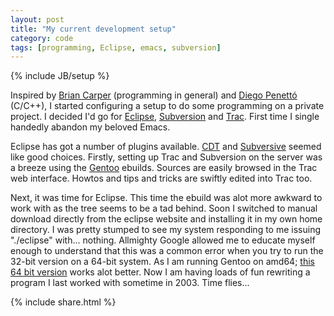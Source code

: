 ```yaml
---
layout: post
title: "My current development setup"
category: code
tags: [programming, Eclipse, emacs, subversion]
---
```

{% include JB/setup %}

Inspired by [Brian Carper](http://www.briancarper.net) (programming in general) and
[Diego Penettó](http://farragut.flameeyes.is-a-geek.org) (C/C++), I started configuring a setup to do some programming on a private
project. I decided I'd go for [Eclipse](http://www.eclipse.org), [Subversion](http://subversion.tigris.org/) and
[Trac](http://trac.edgewall.org/). First time I single handedly abandon my beloved Emacs.

Eclipse has got a number of plugins available. [CDT](http://www.eclipse.org/cdt/) and
[Subversive](http://www.eclipse.org/subversive/) seemed like good choices.  Firstly, setting up Trac and Subversion on the server
was a breeze using the [Gentoo](http://www.gentoo.org) ebuilds. Sources are easily browsed in the Trac web interface. Howtos and
tips and tricks are swiftly edited into Trac too.

Next, it was time for Eclipse. This time the ebuild was alot more awkward to work with as the tree seems to be a tad behind. Soon I
switched to manual download directly from the eclipse website and installing it in my own home directory. I was pretty stumped to
see my system responding to me issuing "./eclipse" with... nothing. Allmighty Google allowed me to educate myself enough to
understand that this was a common error when you try to run the 32-bit version on a 64-bit system. As I am running Gentoo on amd64;
[this 64 bit version](http://www.eclipse.org/downloads/download.php?file=/technology/epp/downloads/release/20071103/eclipse-jee-europa-fall2-linux-gtk-x86_64.tar.gz)
works alot better.  Now I am having loads of fun rewriting a program I last worked with sometime in 2003. Time flies...

{% include share.html %}
